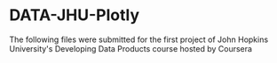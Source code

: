 # DATA-JHU-Plotly
The following files were submitted for the first project of John Hopkins University's Developing Data Products course hosted by Coursera
